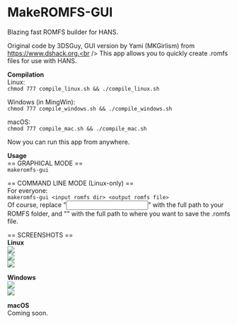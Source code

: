 # MakeROMFS-GUI
Blazing fast ROMFS builder for HANS.

Original code by 3DSGuy, GUI version by Yami (MKGirlism) from https://www.dshack.org.<br />
This app allows you to quickly create .romfs files for use with HANS.

<b>Compilation</b><br />
Linux:<br />
`chmod 777 compile_linux.sh && ./compile_linux.sh`

Windows (in MingWin):<br />
`chmod 777 compile_windows.sh && ./compile_windows.sh`

macOS:<br />
`chmod 777 compile_mac.sh && ./compile_mac.sh`

Now you can run this app from anywhere.

<b>Usage</b><br />
== GRAPHICAL MODE ==<br />
`makeromfs-gui`

== COMMAND LINE MODE (Linux-only) ==<br />
For everyone:<br />
`makeromfs-gui <input romfs dir> <output romfs file>`<br />
Of course, replace "<input romfs dir>" with the full path to your ROMFS folder, and "<output romfs file>" with the full path to where you want to save the .romfs file.

== SCREENSHOTS ==<br />
<b>Linux</b><br />
<img src="https://www.dshack.org/assets/images/makeromfsgui1.png" /><br />
<img src="https://www.dshack.org/assets/images/makeromfsgui2.png" /><br />
<img src="https://www.dshack.org/assets/images/makeromfsgui3.png" />

<b>Windows</b><br />
<img src="https://www.dshack.org/assets/images/makeromfsgui4.png" /><br />
<img src="https://www.dshack.org/assets/images/makeromfsgui5.png" />

<b>macOS</b><br />
Coming soon.
